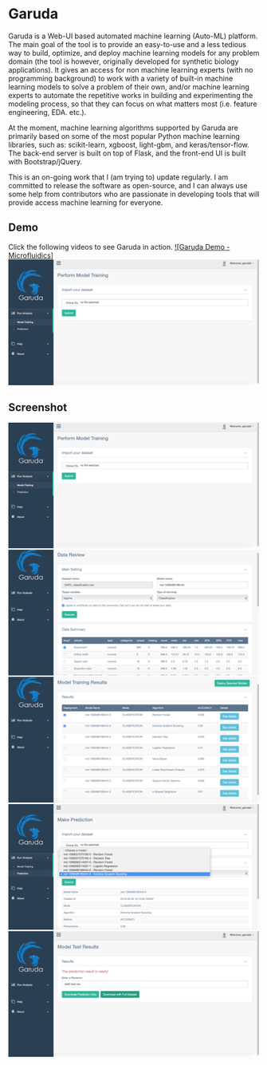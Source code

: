 # Garuda

Garuda is a Web-UI based automated machine learning (Auto-ML) platform. The main goal of the tool is to provide an easy-to-use and a less tedious way to build, optimize, and deploy machine learning models for any problem domain (the tool is however, originally developed for synthetic biology applications). It gives an access for non machine learning experts (with no programming background) to work with a variety of built-in machine learning models to solve a problem of their own, and/or machine learning experts to automate the repetitive works in building and experimenting the modeling process, so that they can focus on what matters most (i.e. feature engineering, EDA. etc.).

At the moment, machine learning algorithms supported by Garuda are primarily based on some of the most popular Python machine learning libraries, such as: scikit-learn, xgboost, light-gbm, and keras/tensor-flow. The back-end server is built on top of Flask, and the front-end UI is built with Bootstrap/jQuery.

This is an on-going work that I (am trying to) update regularly. I am committed to release the software as open-source, and I can always use some help from contributors who are passionate in developing tools that will provide access machine learning for everyone.

## Demo

Click the following videos to see Garuda in action.
[![Garuda Demo - Microfluidics]](https://youtu.be/LSQdfTWk1Tw)
[![Garuda Demo - Cello Data (Part Prediction)](https://github.com/rmardian/garuda-flask/blob/master/screenshot/01.png)](https://youtu.be/LSQdfTWk1Tw)

## Screenshot

![Model training page (home-page)](https://github.com/rmardian/garuda-flask/blob/master/screenshot/01.png)
![Data overview](https://github.com/rmardian/garuda-flask/blob/master/screenshot/02.png)
![Training results](https://github.com/rmardian/garuda-flask/blob/master/screenshot/03.png)
![Model prediction page](https://github.com/rmardian/garuda-flask/blob/master/screenshot/04.png)
![Prediction results](https://github.com/rmardian/garuda-flask/blob/master/screenshot/05.png)

